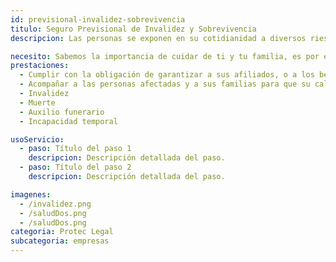 ```yaml
---
id: previsional-invalidez-sobrevivencia
titulo: Seguro Previsional de Invalidez y Sobrevivencia
descripcion: Las personas se exponen en su cotidianidad a diversos riesgos no relacionados con su actividad laboral o productiva. Un accidente puede causarle a alguien una invalidez y, con ello, la imposibilidad de trabajar y recibir ingresos que aseguren su calidad de vida y la de su familia. En otra situación infortunada, el afectado podría fallecer. En ambos casos, las administradoras de fon​dos de pensiones y cesantías cumplen un​a responsabilidad esencial porque, de acuerdo con la Ley 100 de 1993, deben garantizar el pago de una pensión a la persona que quedó con una invalidez o a los beneficiarios de quien haya muerto. El Seguro Previsional de Invalidez y Sobrevivencia es el apoyo que su AFP necesita para completar el capital que les falta a sus afiliados o beneficiarios para pensionarse y así responder por sus obligaciones según lo determinan las leyes vigentes de Colombia.

necesito: Sabemos la importancia de cuidar de ti y tu familia, es por ello que, te brindamos las mejores opciones que te permitirán disfrutar de los momentos más especiales de tu vida con tranquilidad.
prestaciones: 
  - Cumplir con la obligación de garantizar a sus afiliados, o a los beneficiarios de estos, el acceso a una pensión cuando queden con una invalidez o fallezcan.
  - Acompañar a las personas afectadas y a sus familias para que su calidad de vida no desmejore.
  - Invalidez
  - Muerte
  - Auxilio funerario
  - Incapacidad temporal

usoServicio:
  - paso: Título del paso 1
    descripcion: Descripción detallada del paso.
  - paso: Título del paso 2
    descripcion: Descripción detallada del paso.

imagenes:
  - /invalidez.png
  - /saludDos.png
  - /saludDos.png
categoria: Protec Legal
subcategoria: empresas
---
```

